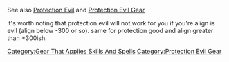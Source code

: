See also [Protection Evil](Protection_Evil "wikilink") and [Protection
Evil Gear](:Category:Protection_Evil_Gear.md "wikilink")

it's worth noting that protection evil will not work for you if you're
align is evil (align below -300 or so). same for protection good and
align greater than +300ish.

[Category:Gear That Applies Skills And
Spells](Category:Gear_That_Applies_Skills_And_Spells "wikilink")
[Category:Protection Evil
Gear](Category:Protection_Evil_Gear "wikilink")
